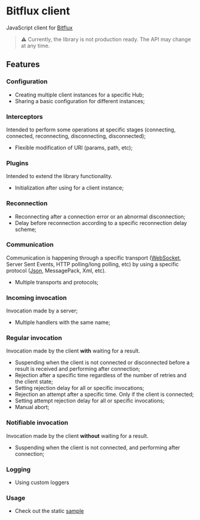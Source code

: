 # Bitflux client

JavaScript client for [Bitflux](https://github.com/yellfage/bitflux)

> :warning: Currently, the library is not production ready. The API may change at any time.

## Features

### Configuration

- Creating multiple client instances for a specific Hub;
- Sharing a basic configuration for different instances;

### Interceptors

Intended to perform some operations at specific stages (connecting, connected, reconnecting, disconnecting, disconnected);

- Flexible modification of URI (params, path, etc);

### Plugins

Intended to extend the library functionality.

- Initialization after using for a client instance;

### Reconnection

- Reconnecting after a connection error or an abnormal disconnection;
- Delay before reconnection according to a specific reconnection delay scheme;

### Communication

Communication is happening through a specific transport ([WebSocket](package/bitflux-client-web-socket-transport), Server Sent Events, HTTP polling/long polling, etc) by using a specific protocol ([Json](package/bitflux-client-json-protocol), MessagePack, Xml, etc).

- Multiple transports and protocols;

### Incoming invocation

Invocation made by a server;

- Multiple handlers with the same name;

### Regular invocation

Invocation made by the client **with** waiting for a result.

- Suspending when the client is not connected or disconnected before a result is received and performing after connection;
- Rejection after a specific time regardless of the number of retries and the client state;
- Setting rejection delay for all or specific invocations;
- Rejection an attempt after a specific time. Only if the client is connected;
- Setting attempt rejection delay for all or specific invocations;
- Manual abort;

### Notifiable invocation

Invocation made by the client **without** waiting for a result.

- Suspending when the client is not connected, and performing after connection;

### Logging

- Using custom loggers

### Usage

- Check out the static [sample](package/bitflux-client/sample/echo/src/index.ts)
